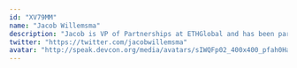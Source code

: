 ```yaml
---
id: "XV79MM"
name: "Jacob Willemsma"
description: "Jacob is VP of Partnerships at ETHGlobal and has been part of the ETHGlobal team since before there was an ETHGlobal!"
twitter: "https://twitter.com/jacobwillemsma"
avatar: "http://speak.devcon.org/media/avatars/sIWQFp02_400x400_pfah0Ha.png"
---
```

